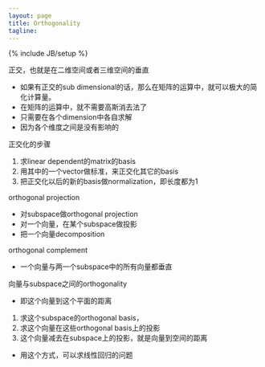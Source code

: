 ```yaml
---
layout: page
title: Orthogonality
tagline:
---
```


{% include JB/setup %}

正交，也就是在二维空间或者三维空间的垂直

- 如果有正交的sub dimensional的话，那么在矩阵的运算中，就可以极大的简化计算量。
- 在矩阵的运算中，就不需要高斯消去法了
- 只需要在各个dimension中各自求解
- 因为各个维度之间是没有影响的

正交化的步骤

1. 求linear dependent的matrix的basis
2. 用其中的一个vector做标准，来正交化其它的basis
3. 把正交化以后的新的basis做normalization，即长度都为1

orthogonal projection

- 对subspace做orthogonal projection
- 对一个向量，在某个subspace做投影
- 把一个向量decomposition

orthogonal complement

- 一个向量与两一个subspace中的所有向量都垂直

向量与subspace之间的orthogonality

- 即这个向量到这个平面的距离

1. 求这个subspace的orthogonal basis，
2. 求这个向量在这些orthogonal basis上的投影
3. 这个向量减去在subspace上的投影，就是向量到空间的距离

- 用这个方式，可以求线性回归的问题
